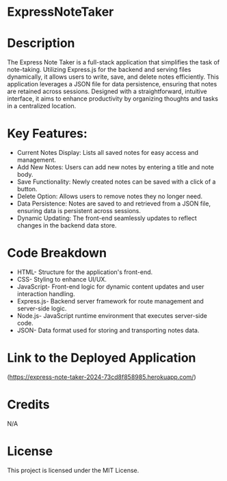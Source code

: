 # ExpressNoteTaker

# Description

The Express Note Taker is a full-stack application that simplifies the task of note-taking. Utilizing Express.js for the backend and serving files dynamically, it allows users to write, save, and delete notes efficiently. This application leverages a JSON file for data persistence, ensuring that notes are retained across sessions. Designed with a straightforward, intuitive interface, it aims to enhance productivity by organizing thoughts and tasks in a centralized location.

# Key Features:

- Current Notes Display: Lists all saved notes for easy access and management.
- Add New Notes: Users can add new notes by entering a title and note body.
- Save Functionality: Newly created notes can be saved with a click of a button.
- Delete Option: Allows users to remove notes they no longer need.
- Data Persistence: Notes are saved to and retrieved from a JSON file, ensuring data is persistent across sessions.
- Dynamic Updating: The front-end seamlessly updates to reflect changes in the backend data store.

# Code Breakdown

- HTML- Structure for the application's front-end.
- CSS- Styling to enhance UI/UX.
- JavaScript- Front-end logic for dynamic content updates and user interaction handling.
- Express.js- Backend server framework for route management and server-side logic.
- Node.js- JavaScript runtime environment that executes server-side code.
- JSON- Data format used for storing and transporting notes data.


# Link to the Deployed Application

(https://express-note-taker-2024-73cd8f858985.herokuapp.com/)

# Credits

N/A

# License

This project is licensed under the MIT License.
